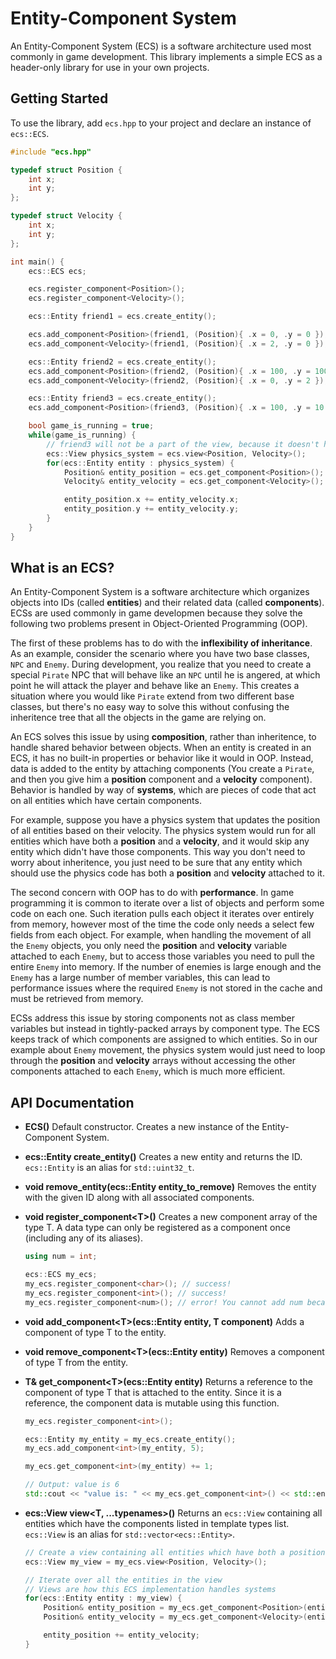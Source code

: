 
# Entity-Component System
An Entity-Component System (ECS) is a software architecture used most commonly in game development. This library implements a simple ECS as a header-only library for use in your own projects.

## Getting Started
To use the library, add `ecs.hpp` to your project and declare an instance of `ecs::ECS`.

``` c++
#include "ecs.hpp"

typedef struct Position {
    int x;
    int y;
};

typedef struct Velocity {
    int x;
    int y;
};

int main() {
    ecs::ECS ecs;

    ecs.register_component<Position>();
    ecs.register_component<Velocity>();

    ecs::Entity friend1 = ecs.create_entity();

    ecs.add_component<Position>(friend1, (Position){ .x = 0, .y = 0 });
    ecs.add_component<Velocity>(friend1, (Position){ .x = 2, .y = 0 });

    ecs::Entity friend2 = ecs.create_entity();
    ecs.add_component<Position>(friend2, (Position){ .x = 100, .y = 100 });
    ecs.add_component<Velocity>(friend2, (Position){ .x = 0, .y = 2 });

    ecs::Entity friend3 = ecs.create_entity();
    ecs.add_component<Position>(friend3, (Position){ .x = 100, .y = 10 });

    bool game_is_running = true;
    while(game_is_running) {
        // friend3 will not be a part of the view, because it doesn't have a Velocity
        ecs::View physics_system = ecs.view<Position, Velocity>();
        for(ecs::Entity entity : physics_system) {
            Position& entity_position = ecs.get_component<Position>();
            Velocity& entity_velocity = ecs.get_component<Velocity>();

            entity_position.x += entity_velocity.x;
            entity_position.y += entity_velocity.y;
        }
    }
}
```

## What is an ECS?

An Entity-Component System is a software architecture which organizes objects into IDs (called **entities**) and their related data (called **components**). ECSs are used commonly in game developmen because they solve the following two problems present in Object-Oriented Programming (OOP).

The first of these problems has to do with the **inflexibility of inheritance**. As an example, consider the scenario where you have two base classes, `NPC` and `Enemy`. During development, you realize that you need to create a special `Pirate` NPC that will behave like an `NPC` until he is angered, at which point he will attack the player and behave like an `Enemy`. This creates a situation where you would like `Pirate` extend from two different base classes, but there's no easy way to solve this without confusing the inheritence tree that all the objects in the game are relying on.

An ECS solves this issue by using **composition**, rather than inheritence, to handle shared behavior between objects. When an entity is created in an ECS, it has no built-in properties or behavior like it would in OOP. Instead, data is added to the entity by attaching components (You create a `Pirate`, and then you give him a **position** component and a **velocity** component). Behavior is handled by way of **systems**, which are pieces of code that act on all entities which have certain components.

For example, suppose you have a physics system that updates the position of all entities based on their velocity. The physics system would run for all entities which have both a **position** and a **velocity**, and it would skip any entity which didn't have those components. This way you don't need to worry about inheritence, you just need to be sure that any entity which should use the physics code has both a **position** and **velocity** attached to it.

The second concern with OOP has to do with **performance**. In game programming it is common to iterate over a list of objects and perform some code on each one. Such iteration pulls each object it iterates over entirely from memory, however most of the time the code only needs a select few fields from each object. For example, when handling the movement of all the `Enemy` objects, you only need the **position** and **velocity** variable attached to each `Enemy`, but to access those variables you need to pull the entire `Enemy` into memory. If the number of enemies is large enough and the `Enemy` has a large number of member variables, this can lead to performance issues where the required `Enemy` is not stored in the cache and must be retrieved from memory.

ECSs address this issue by storing components not as class member variables but instead in tightly-packed arrays by component type. The ECS keeps track of which components are assigned to which entities. So in our example about `Enemy` movement, the physics system would just need to loop through the **position** and **velocity** arrays without accessing the other components attached to each `Enemy`, which is much more efficient.

## API Documentation

- **ECS()**
Default constructor. Creates a new instance of the Entity-Component System.

- **ecs::Entity create_entity()**
Creates a new entity and returns the ID. `ecs::Entity` is an alias for `std::uint32_t`.

- **void remove_entity(ecs::Entity entity_to_remove)**
Removes the entity with the given ID along with all associated components.

- **void register_component\<T>()**
Creates a new component array of the type T. A data type can only be registered as a component once (including any of its aliases).
    ``` c++
    using num = int;

    ecs::ECS my_ecs;
    my_ecs.register_component<char>(); // success!
    my_ecs.register_component<int>(); // success!
    my_ecs.register_component<num>(); // error! You cannot add num because you have already added int, which is the same thing!
    ```

- **void add_component\<T>(ecs::Entity entity, T component)**
Adds a component of type T to the entity.

- **void remove_component\<T>(ecs::Entity entity)**
Removes a component of type T from the entity.

- **T& get_component\<T>(ecs::Entity entity)**
Returns a reference to the component of type T that is attached to the entity. Since it is a reference, the component data is mutable using this function.
    ``` c++
    my_ecs.register_component<int>();

    ecs::Entity my_entity = my_ecs.create_entity();
    my_ecs.add_component<int>(my_entity, 5);

    my_ecs.get_component<int>(my_entity) += 1;

    // Output: value is 6
    std::cout << "value is: " << my_ecs.get_component<int>() << std::endl;
    ```

- **ecs::View view<T, ...typenames>()**
Returns an `ecs::View` containing all entities which have the components listed in template types list. `ecs::View` is an alias for `std::vector<ecs::Entity>`.
    ``` c++
    // Create a view containing all entities which have both a position and a velocity
    ecs::View my_view = my_ecs.view<Position, Velocity>();

    // Iterate over all the entities in the view
    // Views are how this ECS implementation handles systems
    for(ecs::Entity entity : my_view) {
        Position& entity_position = my_ecs.get_component<Position>(entity);
        Position& entity_velocity = my_ecs.get_component<Velocity>(entity);

        entity_position += entity_velocity;
    }
    ```
